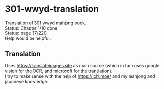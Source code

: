 # 301-wwyd-translation
Translation of 301 wwyd mahjong book.  
Status: Chapter 1/10 done  
Status: page 37/220.  
Help would be helpful.  
## Translation
Uses https://translateimages.site as main source (which in turn uses google vision for the OCR, and microsoft for the translation).  
I try to make sense with the help of https://ichi.moe/ and my mahjong and japanese knowledge.
